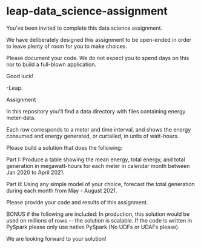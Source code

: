 # leap-data_science-assignment

You've been invited to complete this data science assignment.

We have deliberately designed this assignment to be open-ended in order to leave plenty of room for you to make choices.

Please document your code. We do not expect you to spend days on this nor to build a full-blown application.

Good luck!

-Leap.

Assignment

In this repository you'll find a data directory with files containing energy meter-data.

Each row corresponds to a meter and time interval, and shows the
energy consumed and energy generated, or curtailed, in units of
watt-hours.

Please build a solution that does the following:

Part I:
Produce a table showing the mean energy, total energy, and total generation in megawatt-hours for each meter in calendar month between Jan 2020 to April 2021.

Part II:
Using any simple model of your choice, forecast the total generation during each month from May - August 2021.

Please provide your code and results of this assignment.

BONUS if the following are included:
In production, this solution would be used on millions of rows -- the solution is scalable.
If the code is written in PySpark please only use native PySpark (No UDFs or UDAFs please).


We are looking forward to your solution!



